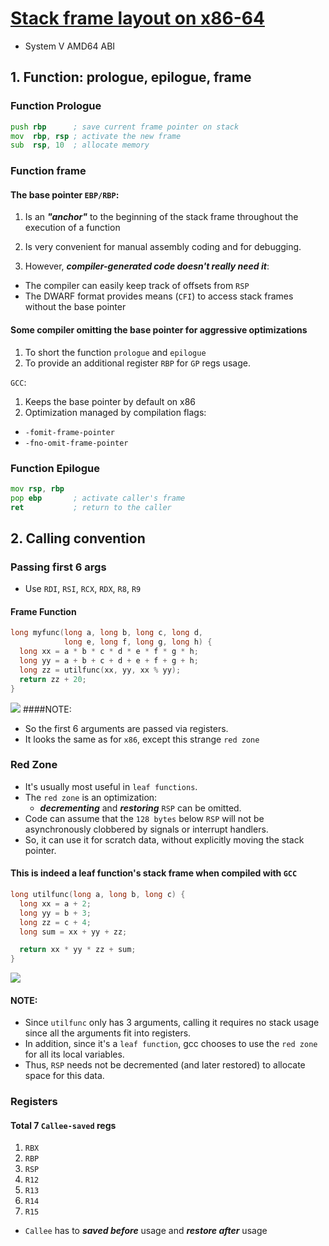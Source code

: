# [Stack frame layout on x86-64](https://eli.thegreenplace.net/2011/09/06/stack-frame-layout-on-x86-64)

* System V AMD64 ABI

## 1. Function: prologue, epilogue, frame

### Function Prologue
```asm
push rbp      ; save current frame pointer on stack
mov  rbp, rsp ; activate the new frame
sub  rsp, 10  ; allocate memory 
```

### Function frame
#### The base pointer `EBP/RBP`:
1. Is an **_"anchor"_** to the beginning of the stack frame throughout the execution of a function
2. Is very convenient for manual assembly coding and for debugging.

3. However, **_compiler-generated code doesn't really need it_**:
* The compiler can easily keep track of offsets from `RSP`
* The DWARF  format provides means (`CFI`) to access stack frames without the base pointer

#### Some compiler omitting the base pointer for aggressive optimizations

1. To short the function `prologue` and `epilogue`
2. To provide an additional register `RBP` for `GP` regs usage.

`GCC`:
1. Keeps the base pointer by default on x86
2. Optimization managed by compilation flags:
* `-fomit-frame-pointer`
* `-fno-omit-frame-pointer`

### Function Epilogue
```asm
mov rsp, rbp  
pop ebp       ; activate caller's frame
ret           ; return to the caller
```


## 2. Calling convention

### Passing first 6 args
* Use `RDI`, `RSI`, `RCX`, `RDX`, `R8`, `R9`

#### Frame Function
```c++
long myfunc(long a, long b, long c, long d,
            long e, long f, long g, long h) {
  long xx = a * b * c * d * e * f * g * h;
  long yy = a + b + c + d + e + f + g + h;
  long zz = utilfunc(xx, yy, xx % yy);
  return zz + 20;
}
```
![](https://eli.thegreenplace.net/images/2011/08/x64_frame_nonleaf.png)
####NOTE:
* So the first 6 arguments are passed via registers.
* It looks the same as for `x86`, except this strange `red zone`

### Red Zone
* It's usually most useful in `leaf functions`.
* The `red zone` is an optimization:
  * **_decrementing_** and **_restoring_** `RSP` can be omitted.
* Code can assume that the `128 bytes` below `RSP` will not be asynchronously clobbered by signals or interrupt handlers.
* So, it can use it for scratch data, without explicitly moving the stack pointer.

#### This is indeed a leaf function's stack frame when compiled with `GCC`
```c++
long utilfunc(long a, long b, long c) {
  long xx = a + 2;
  long yy = b + 3;
  long zz = c + 4;
  long sum = xx + yy + zz;

  return xx * yy * zz + sum;
}
```

![](https://eli.thegreenplace.net/images/2011/08/x64_frame_leaf.png)

#### NOTE:
* Since `utilfunc` only has 3 arguments, calling it requires no stack usage since all the arguments fit into registers.
* In addition, since it's a `leaf function`, gcc chooses to use the `red zone` for all its local variables.
* Thus, `RSP` needs not be decremented (and later restored) to allocate space for this data.

### Registers

#### Total 7 `Callee-saved` regs
1. `RBX`
2. `RBP`
3. `RSP`
4. `R12`
5. `R13`
6. `R14`
7. `R15`

* `Callee` has to **_saved before_** usage and **_restore after_** usage
  